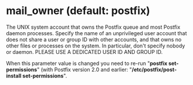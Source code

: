# mail_owner (default: postfix)

The UNIX system account that owns the Postfix queue and most Postfix
daemon processes. Specify the name of an unprivileged user account
that does not share a user or group ID with other accounts, and that
owns no other files
or processes on the system. In particular, don't specify nobody
or daemon. PLEASE USE A DEDICATED USER ID AND GROUP ID.




When this parameter value is changed you need to re-run "**postfix
set-permissions**" (with Postfix version 2.0 and earlier:
"**/etc/postfix/post-install set-permissions**".



